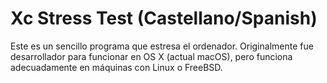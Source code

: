 # Xc Stress Test (Castellano/Spanish)

Este es un sencillo programa que estresa el ordenador. Originalmente fue desarrollador para funcionar en OS X (actual macOS), pero funciona adecuadamente en máquinas con Linux o FreeBSD.
